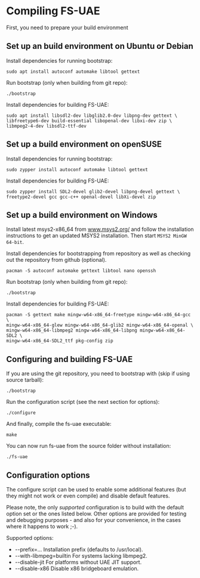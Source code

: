 # Compiling FS-UAE

First, you need to prepare your build environment


## Set up an build environment on Ubuntu or Debian

Install dependencies for running bootstrap:

    sudo apt install autoconf automake libtool gettext

Run bootstrap (only when building from git repo):

    ./bootstrap

Install dependencies for building FS-UAE:

    sudo apt install libsdl2-dev libglib2.0-dev libpng-dev gettext \
    libfreetype6-dev build-essential libopenal-dev libxi-dev zip \
    libmpeg2-4-dev libsdl2-ttf-dev

## Set up a build environment on openSUSE

Install dependencies for running bootstrap:

    sudo zypper install autoconf automake libtool gettext

Install dependencies for building FS-UAE:

    sudo zypper install SDL2-devel glib2-devel libpng-devel gettext \
    freetype2-devel gcc gcc-c++ openal-devel libXi-devel zip


## Set up a build environment on Windows

Install latest msys2-x86_64 from www.msys2.org/ and follow the installation
instructions to get an updated MSYS2 installation. Then start
`MSYS2 MinGW 64-bit`.

Install dependencies for bootstrapping from repository as well as checking
out the repository from github (optional).

    pacman -S autoconf automake gettext libtool nano openssh

Run bootstrap (only when building from git repo):

    ./bootstrap

Install dependencies for building FS-UAE:

    pacman -S gettext make mingw-w64-x86_64-freetype mingw-w64-x86_64-gcc \
    mingw-w64-x86_64-glew mingw-w64-x86_64-glib2 mingw-w64-x86_64-openal \
    mingw-w64-x86_64-libmpeg2 mingw-w64-x86_64-libpng mingw-w64-x86_64-SDL2 \
    mingw-w64-x86_64-SDL2_ttf pkg-config zip


## Configuring and building FS-UAE

If you are using the git repository, you need to bootstrap with
(skip if using source tarball):

    ./bootstrap

Run the configuration script (see the next section for options):

    ./configure

And finally, compile the fs-uae executable:

    make

You can now run fs-uae from the source folder without installation:

    ./fs-uae


## Configuration options

The configure script can be used to enable some additional features
(but they might not work or even compile) and disable default features.

Please note, the only *supported* configuration is to build with the
default option set or the ones listed below.  Other options are provided
for testing and debugging purposes - and also for your convenience, in
the cases where it happens to work ;-).

Supported options:

 * --prefix=...              Installation prefix (defaults to /usr/local).
 * --with-libmpeg=builtin    For systems lacking libmpeg2.
 * --disable-jit             For platforms without UAE JIT support.
 * --disable-x86             Disable x86 bridgeboard emulation.
